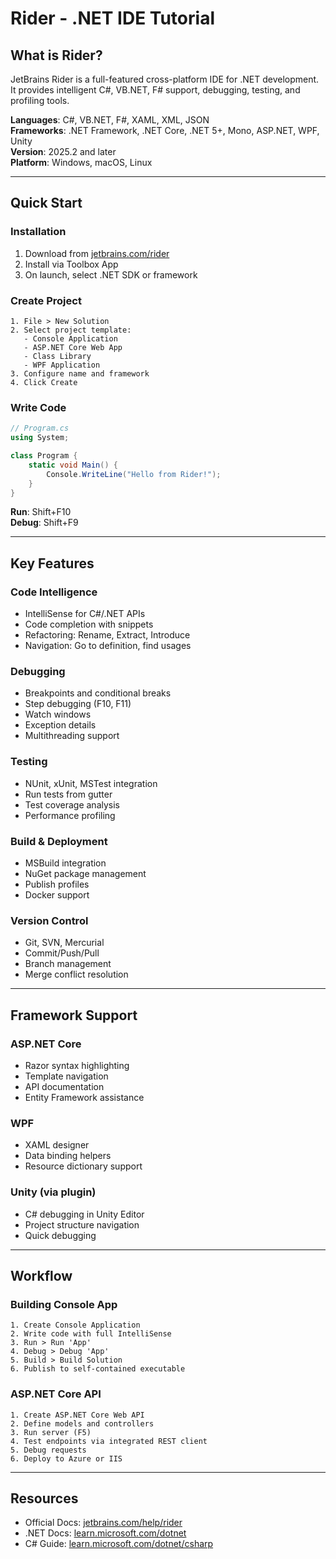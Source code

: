 # Rider - .NET IDE Tutorial

## What is Rider?

JetBrains Rider is a full-featured cross-platform IDE for .NET development. It provides intelligent C#, VB.NET, F# support, debugging, testing, and profiling tools.

**Languages**: C#, VB.NET, F#, XAML, XML, JSON  
**Frameworks**: .NET Framework, .NET Core, .NET 5+, Mono, ASP.NET, WPF, Unity  
**Version**: 2025.2 and later  
**Platform**: Windows, macOS, Linux

---

## Quick Start

### Installation

1. Download from [jetbrains.com/rider](https://www.jetbrains.com/rider/)
2. Install via Toolbox App
3. On launch, select .NET SDK or framework

### Create Project

```
1. File > New Solution
2. Select project template:
   - Console Application
   - ASP.NET Core Web App
   - Class Library
   - WPF Application
3. Configure name and framework
4. Click Create
```

### Write Code

```csharp
// Program.cs
using System;

class Program {
    static void Main() {
        Console.WriteLine("Hello from Rider!");
    }
}
```

**Run**: Shift+F10  
**Debug**: Shift+F9

---

## Key Features

### Code Intelligence

- IntelliSense for C#/.NET APIs
- Code completion with snippets
- Refactoring: Rename, Extract, Introduce
- Navigation: Go to definition, find usages

### Debugging

- Breakpoints and conditional breaks
- Step debugging (F10, F11)
- Watch windows
- Exception details
- Multithreading support

### Testing

- NUnit, xUnit, MSTest integration
- Run tests from gutter
- Test coverage analysis
- Performance profiling

### Build & Deployment

- MSBuild integration
- NuGet package management
- Publish profiles
- Docker support

### Version Control

- Git, SVN, Mercurial
- Commit/Push/Pull
- Branch management
- Merge conflict resolution

---

## Framework Support

### ASP.NET Core

- Razor syntax highlighting
- Template navigation
- API documentation
- Entity Framework assistance

### WPF

- XAML designer
- Data binding helpers
- Resource dictionary support

### Unity (via plugin)

- C# debugging in Unity Editor
- Project structure navigation
- Quick debugging

---

## Workflow

### Building Console App

```
1. Create Console Application
2. Write code with full IntelliSense
3. Run > Run 'App'
4. Debug > Debug 'App'
5. Build > Build Solution
6. Publish to self-contained executable
```

### ASP.NET Core API

```
1. Create ASP.NET Core Web API
2. Define models and controllers
3. Run server (F5)
4. Test endpoints via integrated REST client
5. Debug requests
6. Deploy to Azure or IIS
```

---

## Resources

- Official Docs: [jetbrains.com/help/rider](https://www.jetbrains.com/help/rider/)
- .NET Docs: [learn.microsoft.com/dotnet](https://learn.microsoft.com/dotnet)
- C# Guide: [learn.microsoft.com/dotnet/csharp](https://learn.microsoft.com/dotnet/csharp)
